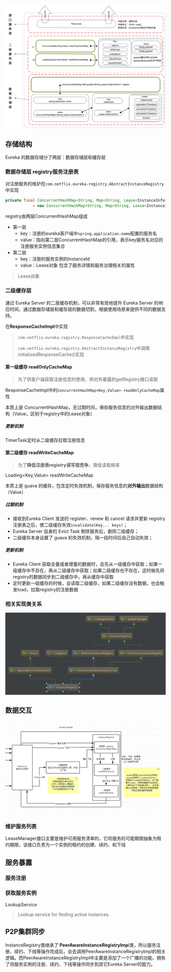 ![img](assets/8458706-df1cd20c56e7ca51.png)

## 存储结构

Eureka 的数据存储分了两层：数据存储层和缓存层

### 数据存储层 registry服务注册表

对注册服务的维护在`com.netflix.eureka.registry.AbstractInstanceRegistry`中实现

```java
private final ConcurrentHashMap<String, Map<String, Lease<InstanceInfo>>> registry
            = new ConcurrentHashMap<String, Map<String, Lease<InstanceInfo>>>();
```

registry由两层ConcurrentHashMap组成

- 第一层
  - key：注册的eureka客户端中`spring.application.name`配置的服务名
  - value：指向第二层ConcurrentHashMap的引用，表示key服务名对应的注册服务实例信息集合
- 第二层
  - key：注册的服务实例的InstanceId
  - value：Lease对象 包含了服务详情和服务治理相关的属性  

> Lease对象

### 二级缓存层 

通过 Eureka Server 的二层缓存机制，可以非常有效地提升 Eureka Server 的响应时间，通过数据存储层和缓存层的数据切割，根据使用场景来提供不同的数据支持。

在**ResponseCacheImpl**中实现

> `com.netflix.eureka.registry.ResponseCacheImpl`中实现
>
> `com.netflix.eureka.registry.AbstractInstanceRegistry`中调用initializedResponseCache()实现

#### 第一级缓存 readOnlyCacheMap

> 为了供客户端获取注册信息时使用，供对外暴露的getRegistry接口读取

ResponseCacheImpl中的`ConcurrentHashMap<Key,Value> readOnlyCacheMap`属性

本质上是 ConcurrentHashMap，无过期时间，保存服务信息的对外输出数据结构（Value，区别于registry中的Lease对象）

##### 更新机制

TimerTask定时从二级缓存拉取注册信息

#### 第二级缓存 readWriteCacheMap

> 为了**降低注册表registry读写锁竞争**，降低读取频率

 Loading<Key,Value> readWriteCacheMap

本质上是 guava 的缓存，包含定时失效机制，保存服务信息的**对外输出**数据结构（Value） 

##### 过期机制

- 接收到Eureka Client 发送的 register、renew 和 cancel 请求并更新 registry 注册表之后，使二级缓存失效`invalidate(Key... keys)`；
- Eureka Server 自身的 Evict Task 剔除服务后，删除二级缓存；
- 二级缓存本身设置了 guava 的失效机制，隔一段时间后自己自动失效；

##### 更新机制

- Eureka Client 获取全量或者增量的数据时，会先从一级缓存中获取；如果一级缓存中不存在，再从二级缓存中获取；如果二级缓存也不存在，这时候先将registry的数据同步到二级缓存中，再从缓存中获取
- 定时更新一级缓存的时候，会读取二级缓存，如果二级缓存没有数据，也会触发load，拉取registry的注册数据

### 相关实现类关系

![image-20191121125107737](../4.%E5%88%86%E5%B8%83%E5%BC%8F&%E5%BE%AE%E6%9C%8D%E5%8A%A1/assets/image-20191121125107737.png)

## 数据交互

![1574346515486](assets/1574346515486.png)

### 维护服务列表

 LeaseManager接口主要是维护可用服务清单的，它将服务的可能期限抽象为租约期限，该接口负责为一个实例的租约的创建、续约、和下线 

## 服务暴露

### 服务注册



### 获取服务实例

 LookupService 

> Lookup service for finding active instances.

## P2P集群同步

InstanceRegistry类继承了 **PeerAwareInstanceRegistryImp**l类，所以服务注册、续约、下线等操作完成后，会去调用PeerAwareInstanceRegistryImpl的相关逻辑。而PeerAwareInstanceRegistryImpl中主要是添加了一个广播的功能，拥有了将服务实例的注册、续约、下线等操作同步到其它Eureka Server的能力。
